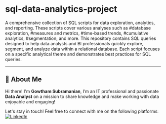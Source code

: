 # sql-data-analytics-project
A comprehensive collection of SQL scripts for data exploration, analytics, and reporting. These scripts cover various analyses such as #database exploration, #measures and metrics, #time-based trends, #cumulative analytics, #segmentation, and more.
This repository contains SQL queries designed to help data analysts and BI professionals quickly explore, segment, and analyze data within a relational database. Each script focuses on a specific analytical theme and demonstrates best practices for SQL queries.

---

## 🌟 About Me

Hi there! I'm **Gowtham Subramanian**, I’m an IT professional and passionate **Data Analyst** on a mission to share knowledge and make working with data enjoyable and engaging!

Let's stay in touch! Feel free to connect with me on the following platforms:
[![LinkedIn](https://img.shields.io/badge/LinkedIn-0077B5?style=for-the-badge&logo=linkedin&logoColor=white)](https://linkedin.com/in/gowtham-su)




